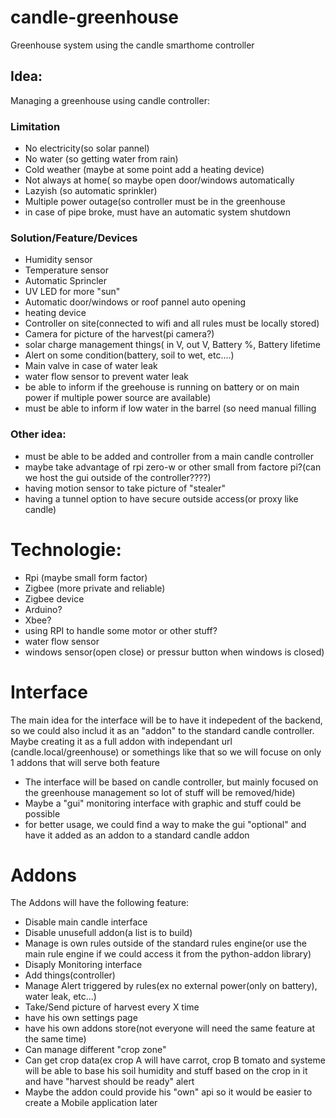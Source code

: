 # candle-greenhouse
Greenhouse system using the candle smarthome controller


## Idea:

Managing a greenhouse using candle controller:

### Limitation

- No electricity(so solar pannel)
- No water (so getting water from rain)
- Cold weather (maybe at some point add a heating device)
- Not always at home( so maybe open door/windows automatically
- Lazyish (so automatic sprinkler)
- Multiple power outage(so controller must be in the greenhouse
- in case of pipe broke, must have an automatic system shutdown


### Solution/Feature/Devices

- Humidity sensor
- Temperature sensor
- Automatic Sprincler
- UV LED for more "sun"
- Automatic door/windows or roof pannel auto opening
- heating device
- Controller on site(connected to wifi and all rules must be locally stored)
- Camera for picture of the harvest(pi camera?)
- solar charge management things( in V, out V, Battery %, Battery lifetime
- Alert on some condition(battery, soil to wet, etc....)
- Main valve in case of water leak
- water flow sensor to prevent water leak
- be able to inform if the greehouse is running on battery or on main power if multiple power source are available)
- must be able to inform if low water in the barrel (so need manual filling

### Other idea:

- must be able to be added and controller from a main candle controller
- maybe take advantage of rpi zero-w or other small from factore pi?(can we host the gui outside of the controller????)
- having motion sensor to take picture of "stealer"
- having a tunnel option to have secure outside access(or proxy like candle)

# Technologie:

- Rpi (maybe small form factor)
- Zigbee (more private and reliable)
- Zigbee device
- Arduino?
- Xbee?
- using RPI to handle some motor or other stuff?
- water flow sensor
- windows sensor(open close) or pressur button when windows is closed)

# Interface

The main idea for the interface will be to have it indepedent of the backend, so we could also includ it as an "addon" to the standard candle controller.
Maybe creating it as a full addon with independant url (candle.local/greenhouse) or somethings like that so we will focuse on only 1 addons that will serve both feature

- The interface will be based on candle controller, but mainly focused on the greenhouse management so lot of stuff will be removed/hide)
- Maybe a "gui" monitoring interface with graphic and stuff could be possible
- for better usage, we could find a way to make the gui "optional" and have it added as an addon to a standard candle addon

# Addons

The Addons will have the following feature:
- Disable main candle interface
- Disable unusefull addon(a list is to build)
- Manage is own rules outside of the standard rules engine(or use the main rule engine if we could access it from the python-addon library)
- Disaply Monitoring interface
- Add things(controller)
- Manage Alert triggered by rules(ex no external power(only on battery), water leak, etc...)
- Take/Send picture of harvest every X time
- have his own settings page
- have his own addons store(not everyone will need the same feature at the same time)
- Can manage different "crop zone"
- Can get crop data(ex crop A will have carrot, crop B tomato and systeme will be able to base his soil humidity and stuff based on the crop in it and have "harvest should be ready" alert
- Maybe the addon could provide his "own" api so it would be easier to create a Mobile application later
